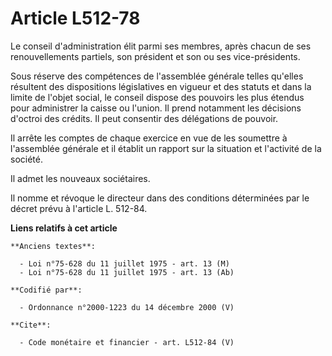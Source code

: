 # Article L512-78

Le conseil d'administration élit parmi ses membres, après chacun de ses renouvellements partiels, son président et son ou ses
vice-présidents. 

Sous réserve des compétences de l'assemblée générale telles qu'elles résultent des dispositions législatives en vigueur et
des statuts et dans la limite de l'objet social, le conseil dispose des pouvoirs les plus étendus pour administrer la caisse
ou l'union. Il prend notamment les décisions d'octroi des crédits. Il peut consentir des délégations de pouvoir. 

Il arrête les comptes de chaque exercice en vue de les soumettre à l'assemblée générale et il établit un rapport sur la
situation et l'activité de la société. 

Il admet les nouveaux sociétaires. 

Il nomme et révoque le directeur dans des conditions déterminées par le décret prévu à l'article L. 512-84.

**Liens relatifs à cet article**

	**Anciens textes**:

	  - Loi n°75-628 du 11 juillet 1975 - art. 13 (M)
	  - Loi n°75-628 du 11 juillet 1975 - art. 13 (Ab)

	**Codifié par**:

	  - Ordonnance n°2000-1223 du 14 décembre 2000 (V)

	**Cite**:

	  - Code monétaire et financier - art. L512-84 (V)
